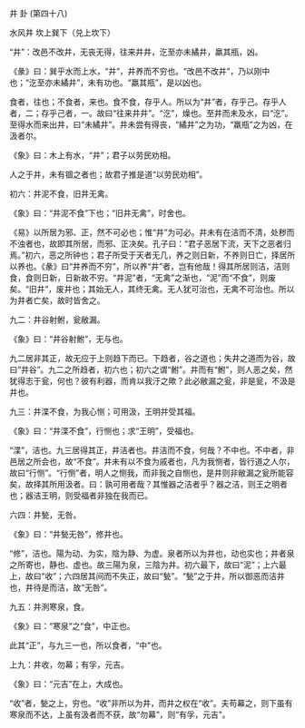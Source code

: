 井 卦 (第四十八)

水风井 坎上巽下（兑上坎下）

“井”：改邑不改井，无丧无得，往来井井，汔至亦未繘井，羸其瓶，凶。

《彖》曰：巽乎水而上水，“井”，井养而不穷也。“改邑不改井”，乃以刚中也；“汔至亦未繘井”，未有功也。“羸其瓶”，是以凶也。

食者，往也；不食者，来也。食不食，存乎人。所以为“井”者，存乎己。存乎人者，二；存乎己者，一。故曰“往来井井”。“汔”，燥也。至井而未及水，曰“汔”。至得水而来出井，曰“未繘井”。井未尝有得丧，“繘井”之为功，“羸瓶”之为凶，在汲者尔。

《象》曰：木上有水，“井”；君子以劳民劝相。

人之于井，未有锢之者也；故君子推是道“以劳民劝相”。

初六：井泥不食，旧井无禽。

《象》曰：“井泥不食”下也；“旧井无禽”，时舍也。

《易》以所居为邪、正，然不可必也；惟“井”为可必。井未有在洁而不清，处秽而不浊者也，故即其所居，而邪、正决矣。孔子曰：“君子恶居下流，天下之恶者归焉。”初六，恶之所钟也；君子所受于天者无几，养之则日新，不养则日亡，择居所以养也。《彖》曰“井养而不穷”，所以养“井”者，岂有他哉！得其所居则洁，洁则食，食则日新，日新故不穷。“井泥”者，“无禽”之渐也，“泥”而“不食”，则废矣。“旧井”，废井也；其始无人，其终无禽。无人犹可治也，无禽不可治也。所以为井者亡矣，故时皆舍之。

九二：井谷射鲋，瓮敝漏。

《象》曰：“井谷射鲋”，无与也。

九二居非其正，故无应于上则趋下而已。下趋者，谷之道也；失井之道而为谷，故曰“井谷”。九二之所趋者，初六也；初六之谓“鲋”。井而有“鲋”，则人恶之矣，然犹得志于瓮，何也？彼有利器，而肯以我汙之歟？此必敝漏之瓮，非是瓮，不汲是井也。

九三：井渫不食，为我心恻；可用汲，王明并受其福。

《象》曰：“井渫不食”，行恻也；求“王明”，受福也。

“渫”，洁也。九三居得其正，井洁者也。井洁而不食，何哉？不中也。不中者，非邑居之所会也，故“不食”。井未有以不食为戚者也，凡为我恻者，皆行道之人尔，故曰“行恻”。“行恻”者，明人之恻我，而非我之自恻也，是井则非敝漏之瓮所能容矣，故择其所用汲者。曰：孰可用者哉？其惟器之洁者乎？器之洁，则王之明者也；器洁王明，则受福者非独在我而已。

六四：井甃，无咎。

《象》曰：“井甃无咎”，修井也。

“修”，洁也。陽为动、为实，陰为静、为虚。泉者所以为井也，动也实也；井者泉之所寄也，静也、虚也。故三陽为泉，三陰为井。初六最下，故曰“泥”；上六最上，故曰“收”；六四居其间而不失正，故曰“甃”。“甃”之于井，所以御恶而洁井也，井待是而洁，故“无咎”。

九五：井洌寒泉，食。

《象》曰：“寒泉”之“食”，中正也。

此其“正”，与九三一也，所以食者，“中”也。

上九：井收，勿幕；有孚，元吉。

《象》曰：“元吉”在上，大成也。

“收”者，甃之上，穷也。“收”非所以为井，而井之权在“收”。夫苟幕之，则下虽有寒泉而不达，上虽有汲者而不获，故“勿幕”，则“有孚，元吉”。

